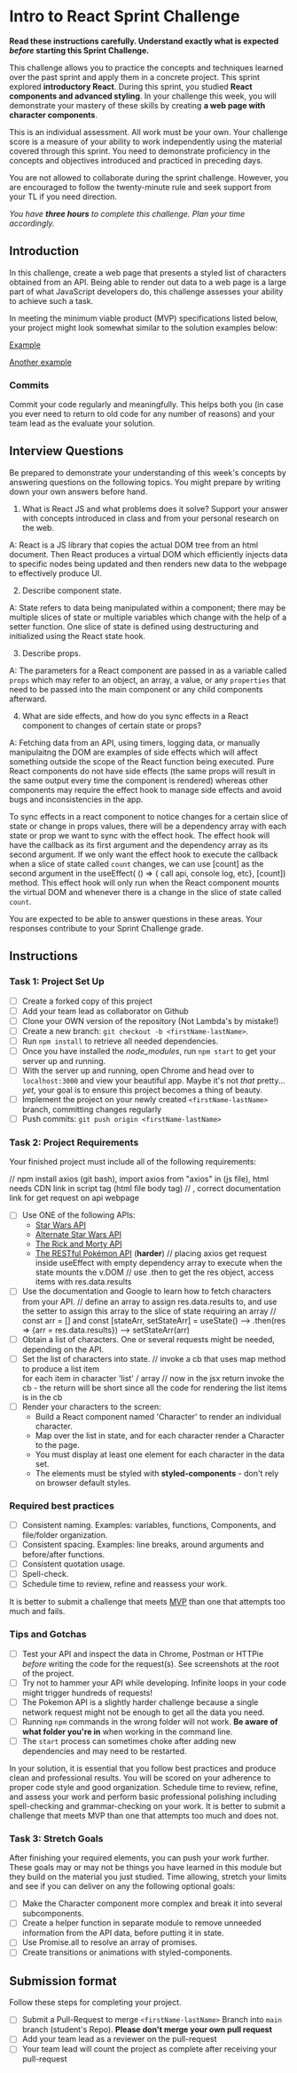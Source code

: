 # Intro to React Sprint Challenge

**Read these instructions carefully. Understand exactly what is expected _before_ starting this Sprint Challenge.**

This challenge allows you to practice the concepts and techniques learned over the past sprint and apply them in a concrete project. This sprint explored **introductory React**. During this sprint, you studied **React components and advanced styling**. In your challenge this week, you will demonstrate your mastery of these skills by creating **a web page with character components**.

This is an individual assessment. All work must be your own. Your challenge score is a measure of your ability to work independently using the material covered through this sprint. You need to demonstrate proficiency in the concepts and objectives introduced and practiced in preceding days.

You are not allowed to collaborate during the sprint challenge. However, you are encouraged to follow the twenty-minute rule and seek support from your TL if you need direction.

_You have **three hours** to complete this challenge. Plan your time accordingly._

## Introduction

In this challenge, create a web page that presents a styled list of characters obtained from an API. Being able to render out data to a web page is a large part of what JavaScript developers do, this challenge assesses your ability to achieve such a task.

In meeting the minimum viable product (MVP) specifications listed below, your project might look somewhat similar to the solution examples below:

[Example](https://tk-assets.lambdaschool.com/b011a132-0916-4ed2-8955-14192de03a75_sample-screenshot.png)

[Another example](https://tk-assets.lambdaschool.com/3b82c793-2352-4d4d-a81d-e55bf350f7bd_sample-screenshot2.png)

### Commits

Commit your code regularly and meaningfully. This helps both you (in case you ever need to return to old code for any number of reasons) and your team lead as the evaluate your solution.

## Interview Questions

Be prepared to demonstrate your understanding of this week's concepts by answering questions on the following topics. You might prepare by writing down your own answers before hand.

1. What is React JS and what problems does it solve? Support your answer with concepts introduced in class and from your personal research on the web.

A: React is a JS library that copies the actual DOM tree from an html document. Then React produces a virtual DOM which efficiently injects data to specific nodes being updated and then renders new data to the webpage to effectively produce UI.

2. Describe component state.

A: State refers to data being manipulated within a component; there may be multiple slices of state or multiple variables which change with the help of a setter function. One slice of state is defined using destructuring and initialized using the React state hook.

3. Describe props.

A: The parameters for a React component are passed in as a variable called `props` which may refer to an object, an array, a value, or any `properties` that need to be passed into the main component or any child components afterward.

4. What are side effects, and how do you sync effects in a React component to changes of certain state or props?

A: Fetching data from an API, using timers, logging data, or manually manipulaitng the DOM are examples of side effects which will affect something outside the scope of the React function being executed. Pure React components do not have side effects (the same props will result in the same output every time the component is rendered) whereas other components may require the effect hook to manage side effects and avoid bugs and inconsistencies in the app.

To sync effects in a react component to notice changes for a certain slice of state or change in props values, there will be a dependency array with each state or prop we want to sync with the effect hook. The effect hook will have the callback as its first argument and the dependency array as its second argument. If we only want the effect hook to execute the callback when a slice of state called `count` changes, we can use [count] as the second argument in the useEffect( () => { call api, console log, etc}, [count]) method. This effect hook will only run when the React component mounts the virtual DOM and whenever there is a change in the slice of state called `count`.

You are expected to be able to answer questions in these areas. Your responses contribute to your Sprint Challenge grade.

## Instructions

### Task 1: Project Set Up

- [ ] Create a forked copy of this project
- [ ] Add your team lead as collaborator on Github
- [ ] Clone your OWN version of the repository (Not Lambda's by mistake!)
- [ ] Create a new branch: `git checkout -b <firstName-lastName>`.
- [ ] Run `npm install` to retrieve all needed dependencies.
- [ ] Once you have installed the _node_modules_, run `npm start` to get your server up and running.
- [ ] With the server up and running, open Chrome and head over to `localhost:3000` and view your beautiful app. Maybe it's not _that_ pretty... _yet_, your goal is to ensure this project becomes a thing of beauty.
- [ ] Implement the project on your newly created `<firstName-lastName>` branch, committing changes regularly
- [ ] Push commits: `git push origin <firstName-lastName>`

### Task 2: Project Requirements

Your finished project must include all of the following requirements:

// npm install axios (git bash), import axios from "axios" in (js file), html needs CDN link in script tag (html file body tag)
// <script defer src="https://cdn.jsdelivr.net/npm/axios/dist/axios.min.js"></script>, correct documentation link for get request on api webpage
- [ ] Use ONE of the following APIs:
  - [Star Wars API](https://swapi.dev/)
  - [Alternate Star Wars API](https://swapi.py4e.com/)
  - [The Rick and Morty API](https://rickandmortyapi.com/)
  - [The RESTful Pokémon API](https://pokeapi.co/) (**harder**)
    // placing axios get request inside useEffect with empty dependency array to execute when the state mounts the v.DOM
    // use .then to get the res object, access items with res.data.results
- [ ] Use the documentation and Google to learn how to fetch characters from your API.
    // define an array to assign res.data.results to, and use the setter to assign this array to the slice of state requiring an array
    // const arr = [] and const [stateArr, setStateArr] = useState() --> .then(res => {arr = res.data.results}) --> setStateArr(arr)
- [ ] Obtain a list of characters. One or several requests might be needed, depending on the API.
- [ ] Set the list of characters into state.
    // invoke a cb that uses map method to produce a list item <li> for each item in character 'list' / array
    // now in the jsx return invoke the cb - the return will be short since all the code for rendering the list items is in the cb
- [ ] Render your characters to the screen:
  - Build a React component named 'Character' to render an individual character.
  - Map over the list in state, and for each character render a Character to the page.
  - You must display at least one element for each character in the data set.
  - The elements must be styled with **styled-components** - don't rely on browser default styles.

### Required best practices

- [ ] Consistent naming. Examples: variables, functions, Components, and file/folder organization.
- [ ] Consistent spacing. Examples: line breaks, around arguments and before/after functions.
- [ ] Consistent quotation usage.
- [ ] Spell-check.
- [ ] Schedule time to review, refine and reassess your work.

It is better to submit a challenge that meets [MVP](https://en.wikipedia.org/wiki/Minimum_viable_product) than one that attempts too much and fails.

### Tips and Gotchas

- [ ] Test your API and inspect the data in Chrome, Postman or HTTPie _before_ writing the code for the request(s). See screenshots at the root of the project.
- [ ] Try not to hammer your API while developing. Infinite loops in your code might trigger hundreds of requests!
- [ ] The Pokemon API is a slightly harder challenge because a single network request might not be enough to get all the data you need.
- [ ] Running `npm` commands in the wrong folder will not work. **Be aware of what folder you're in** when working in the command line.
- [ ] The `start` process can sometimes choke after adding new dependencies and may need to be restarted.

In your solution, it is essential that you follow best practices and produce clean and professional results. You will be scored on your adherence to proper code style and good organization. Schedule time to review, refine, and assess your work and perform basic professional polishing including spell-checking and grammar-checking on your work. It is better to submit a challenge that meets MVP than one that attempts too much and does not.

### Task 3: Stretch Goals

After finishing your required elements, you can push your work further. These goals may or may not be things you have learned in this module but they build on the material you just studied. Time allowing, stretch your limits and see if you can deliver on any the following optional goals:

- [ ] Make the Character component more complex and break it into several subcomponents.
- [ ] Create a helper function in separate module to remove unneeded information from the API data, before putting it in state.
- [ ] Use Promise.all to resolve an array of promises.
- [ ] Create transitions or animations with styled-components.

## Submission format

Follow these steps for completing your project.

- [ ] Submit a Pull-Request to merge `<firstName-lastName>` Branch into `main` branch (student's Repo). **Please don't merge your own pull request**
- [ ] Add your team lead as a reviewer on the pull-request
- [ ] Your team lead will count the project as complete after receiving your pull-request
